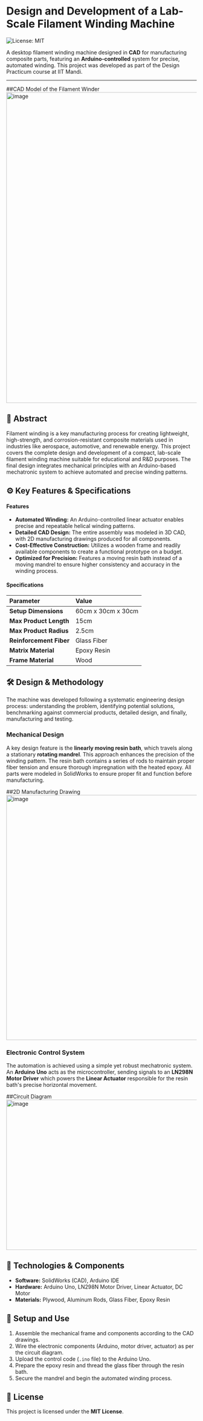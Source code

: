 # Design and Development of a Lab-Scale Filament Winding Machine

![License: MIT](https://img.shields.io/badge/License-MIT-blue.svg)

A desktop filament winding machine designed in **CAD** for manufacturing composite parts, featuring an **Arduino-controlled** system for precise, automated winding. This project was developed as part of the Design Practicum course at IIT Mandi.

---

##CAD Model of the Filament Winder
<img width="832" height="823" alt="image" src="https://github.com/user-attachments/assets/a640cd48-7eaf-4adb-a4ef-f114a1a7ee5f" />


## 📖 Abstract

Filament winding is a key manufacturing process for creating lightweight, high-strength, and corrosion-resistant composite materials used in industries like aerospace, automotive, and renewable energy. This project covers the complete design and development of a compact, lab-scale filament winding machine suitable for educational and R&D purposes. The final design integrates mechanical principles with an Arduino-based mechatronic system to achieve automated and precise winding patterns.

## ⚙️ Key Features & Specifications

#### Features
- **Automated Winding:** An Arduino-controlled linear actuator enables precise and repeatable helical winding patterns.
- **Detailed CAD Design:** The entire assembly was modeled in 3D CAD, with 2D manufacturing drawings produced for all components.
- **Cost-Effective Construction:** Utilizes a wooden frame and readily available components to create a functional prototype on a budget.
- **Optimized for Precision:** Features a moving resin bath instead of a moving mandrel to ensure higher consistency and accuracy in the winding process.

#### Specifications
| Parameter | Value |
| :--- | :--- |
| **Setup Dimensions** | 60cm x 30cm x 30cm |
| **Max Product Length**| 15cm |
| **Max Product Radius**| 2.5cm |
| **Reinforcement Fiber** | Glass Fiber |
| **Matrix Material** | Epoxy Resin |
| **Frame Material** | Wood |

## 🛠️ Design & Methodology

The machine was developed following a systematic engineering design process: understanding the problem, identifying potential solutions, benchmarking against commercial products, detailed design, and finally, manufacturing and testing.

### Mechanical Design
A key design feature is the **linearly moving resin bath**, which travels along a stationary **rotating mandrel**. This approach enhances the precision of the winding pattern. The resin bath contains a series of rods to maintain proper fiber tension and ensure thorough impregnation with the heated epoxy. All parts were modeled in SolidWorks to ensure proper fit and function before manufacturing.

##2D Manufacturing Drawing
<img width="881" height="649" alt="image" src="https://github.com/user-attachments/assets/d4b4ef35-1611-4113-9117-f6089f01d528" />


### Electronic Control System
The automation is achieved using a simple yet robust mechatronic system. An **Arduino Uno** acts as the microcontroller, sending signals to an **LN298N Motor Driver** which powers the **Linear Actuator** responsible for the resin bath's precise horizontal movement.

##Circuit Diagram
<img width="547" height="398" alt="image" src="https://github.com/user-attachments/assets/5114cdc0-982c-4118-83f5-4dd3f26d9c57" />


## 🔩 Technologies & Components

- **Software:** SolidWorks (CAD), Arduino IDE
- **Hardware:** Arduino Uno, LN298N Motor Driver, Linear Actuator, DC Motor
- **Materials:** Plywood, Aluminum Rods, Glass Fiber, Epoxy Resin

## 🚀 Setup and Use

1.  Assemble the mechanical frame and components according to the CAD drawings.
2.  Wire the electronic components (Arduino, motor driver, actuator) as per the circuit diagram.
3.  Upload the control code (`.ino` file) to the Arduino Uno.
4.  Prepare the epoxy resin and thread the glass fiber through the resin bath.
5.  Secure the mandrel and begin the automated winding process.

## 📄 License
This project is licensed under the **MIT License**.
